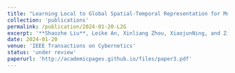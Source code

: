 ```yaml
---
title: "Learning Local to Global Spatial-Temporal Representation for Motor Imagery Classification"
collection: 'publications'
permalink: /publication/2024-01-20-L2G
excerpt: '**Shaozhe Liu**, Leike An, Xinliang Zhou, XiaojunNing, and Ziyu Jia*'
date: 2024-01-20
venue: 'IEEE Transactions on Cybernetics'
status: 'under review'
paperurl: 'http://academicpages.github.io/files/paper3.pdf'
---
```

